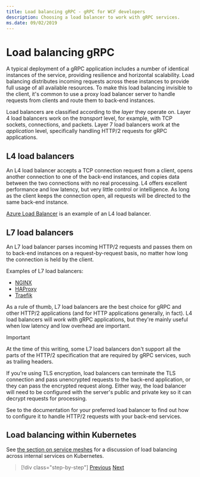 ```yaml
---
title: Load balancing gRPC - gRPC for WCF developers
description: Choosing a load balancer to work with gRPC services.
ms.date: 09/02/2019
---
```


# Load balancing gRPC

A typical deployment of a gRPC application includes a number of identical instances of the service, providing resilience and horizontal scalability. Load balancing distributes incoming requests across these instances to provide full usage of all available resources. To make this load balancing invisible to the client, it's common to use a proxy load balancer server to handle requests from clients and route them to back-end instances.

Load balancers are classified according to the *layer* they operate on. Layer 4 load balancers work on the *transport* level, for example, with TCP sockets, connections, and packets. Layer 7 load balancers work at the *application* level, specifically handling HTTP/2 requests for gRPC applications.

## L4 load balancers

An L4 load balancer accepts a TCP connection request from a client, opens another connection to one of the back-end instances, and copies data between the two connections with no real processing. L4 offers excellent performance and low latency, but very little control or intelligence. As long as the client keeps the connection open, all requests will be directed to the same back-end instance.

 [Azure Load Balancer](https://azure.microsoft.com/services/load-balancer/) is an example of an L4 load balancer.

## L7 load balancers

An L7 load balancer parses incoming HTTP/2 requests and passes them on to back-end instances on a request-by-request basis, no matter how long the connection is held by the client.

Examples of L7 load balancers:

- [NGINX](https://www.nginx.com/)
- [HAProxy](https://www.haproxy.com/)
- [Traefik](https://traefik.io/)

As a rule of thumb, L7 load balancers are the best choice for gRPC and other HTTP/2 applications (and for HTTP applications generally, in fact). L4 load balancers will *work* with gRPC applications, but they're mainly useful when low latency and low overhead are important.

> [!IMPORTANT]
> At the time of this writing, some L7 load balancers don't support all the parts of the HTTP/2 specification that are required by gRPC services, such as trailing headers.

If you're using TLS encryption, load balancers can terminate the TLS connection and pass unencrypted requests to the back-end application, or they can pass the encrypted request along. Either way, the load balancer will need to be configured with the server's public and private key so it can decrypt requests for processing.

See to the documentation for your preferred load balancer to find out how to configure it to handle HTTP/2 requests with your back-end services.

## Load balancing within Kubernetes

See [the section on service meshes](service-mesh.md) for a discussion of load balancing across internal services on Kubernetes.

>[!div class="step-by-step"]
>[Previous](service-mesh.md)
>[Next](application-performance-management.md)
